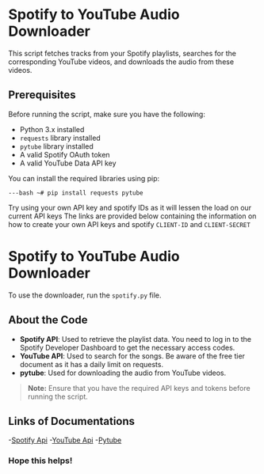 # Spotify to YouTube Audio Downloader

This script fetches tracks from your Spotify playlists, searches for the corresponding YouTube videos, and downloads the audio from these videos.

## Prerequisites

Before running the script, make sure you have the following:

- Python 3.x installed
- `requests` library installed
- `pytube` library installed
- A valid Spotify OAuth token
- A valid YouTube Data API key

You can install the required libraries using pip:

`---bash
~# pip install requests pytube`

Try using your own API key and spotify IDs as it will lessen the load on our current API keys
The links are provided below containing the information on how to create your own API keys and spotify `CLIENT-ID` and `CLIENT-SECRET`

# Spotify to YouTube Audio Downloader

To use the downloader, run the `spotify.py` file.

## About the Code

- **Spotify API**: Used to retrieve the playlist data. You need to log in to the Spotify Developer Dashboard to get the necessary access codes.
- **YouTube API**: Used to search for the songs. Be aware of the free tier document as it has a daily limit on requests.
- **pytube**: Used for downloading the audio from YouTube videos.

> **Note:** Ensure that you have the required API keys and tokens before running the script.

## Links of Documentations

-[Spotify Api](https://developer.spotify.com/documentation/web-api)
-[YouTube Api](https://developers.google.com/youtube/v3)
-[Pytube](https://pytube.io/en/latest/)

### Hope this helps!
